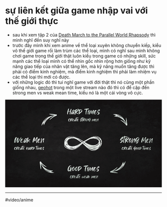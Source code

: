 # sự liên kết giữa game nhập vai với thế giới thực

- sau khi xem tập 2 của [Death March to the Parallel World Rhapsody](Death%20March%20to%20the%20Parallel%20World%20Rhapsody.md) thì mình nghĩ đến suy nghĩ này
- trước đây mình khi xem anime về thể loại xuyên không chuyển kiếp, kiểu vô thế giới game rồi làm trùm các thể loại, mình có nghĩ sau mình không chơi game trong thế giới thật luôn kiểu trong game có những skill, sức mạnh các thể loại mình có thể nhìn gốc nhìn rộng hơn giống như kỹ năng giao tiếp của nhân vật tăng lên, mà kỹ năng muốn tăng được thì phải có điểm kinh nghiệm, mà điểm kinh nghiệm thì phải làm nhiệm vụ các thể loại thì mới có được.
- với những logic đó thì tui nghĩ game với đời thật thì nó cũng một phần giống nhau, [geohot](geohot.md) trong một live stream nào đó thì có để cặp đến strong men vs weak mean time, kiểu nó là một cái vòng vô cực.

![weak men strong men time](strong%20men%20weak%20men%20time.png)

---

#video/anime
